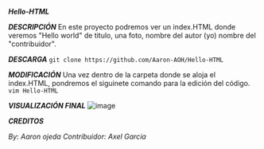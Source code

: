 ***Hello-HTML***


***DESCRIPCIÓN***
En este proyecto podremos ver un index.HTML donde veremos "Hello world" de titulo, una foto, nombre del autor (yo) nombre del "contribuidor".


***DESCARGA***
`git clone https://github.com/Aaron-AOH/Hello-HTML`


***MODIFICACIÓN***
Una vez dentro de la carpeta donde se aloja el index.HTML, pondremos el siguinete comando para la edición del código.
`vim Hello-HTML`


***VISUALIZACIÓN FINAL***
![image](https://user-images.githubusercontent.com/118374763/202270121-3c5abdc7-d462-472d-b23a-fa9f30365ec6.png)


***CREDITOS***

*By: Aaron ojeda*
*Contribuidor: Axel Garcia*
